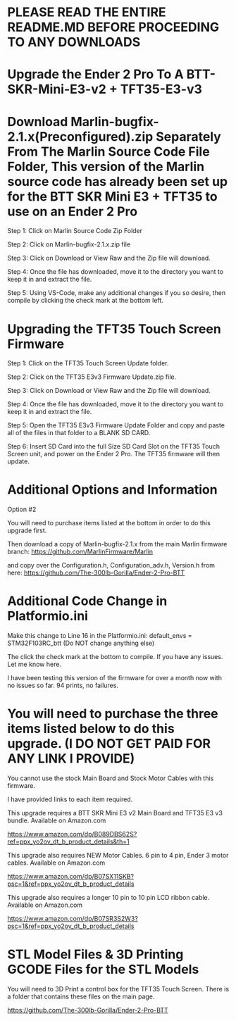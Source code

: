 # PLEASE READ THE ENTIRE README.MD BEFORE PROCEEDING TO ANY DOWNLOADS
# Upgrade the Ender 2 Pro To A BTT-SKR-Mini-E3-v2 + TFT35-E3-v3
# Download Marlin-bugfix-2.1.x(Preconfigured).zip Separately From The Marlin Source Code File Folder, This version of the Marlin source code has already been set up for the BTT SKR Mini E3 + TFT35 to use on an Ender 2 Pro
Step 1: Click on Marlin Source Code Zip Folder

Step 2: Click on Marlin-bugfix-2.1.x.zip file

Step 3: Click on Download or View Raw and the Zip file will download.

Step 4: Once the file has downloaded, move it to the directory you want to keep it in
and extract the file.

Step 5: Using VS-Code, make any additional changes if you so desire, then compile by clicking the check mark at the bottom left.
# Upgrading the TFT35 Touch Screen Firmware

Step 1: Click on the TFT35 Touch Screen Update folder.

Step 2: Click on the TFT35 E3v3 Firmware Update.zip file.

Step 3: Click on Download or View Raw and the Zip file will download.

Step 4: Once the file has downloaded, move it to the directory you want to keep it in
and extract the file.

Step 5: Open the TFT35 E3v3 Firmware Update Folder and copy and paste all of the files in that folder to a BLANK SD CARD.

Step 6: Insert SD Card into the full Size SD Card Slot on the TFT35 Touch Screen unit, and power on the Ender 2 Pro. The TFT35 firmware will then update.

# Additional Options and Information
Option #2

You will need to purchase items listed at the bottom in order to do this upgrade first.

Then download a copy of Marlin-bugfix-2.1.x from the main Marlin firmware branch: https://github.com/MarlinFirmware/Marlin

and copy over the Configuration.h, Configuration_adv.h, Version.h from here: 
https://github.com/The-300lb-Gorilla/Ender-2-Pro-BTT

# Additional Code Change in Platformio.ini

Make this change to Line 16 in the Platformio.ini: default_envs = STM32F103RC_btt (Do NOT change anything else)

The click the check mark at the bottom to compile. If you have any issues. Let me know here. 

I have been testing this version of the firmware for over a month now with no issues so far. 94 prints, no failures.

# You will need to purchase the three items listed below to do this upgrade. (I DO NOT GET PAID FOR ANY LINK I PROVIDE)

You cannot use the stock Main Board and Stock Motor Cables with this firmware.

I have provided links to each item required. 

This upgrade requires a BTT SKR Mini E3 v2 Main Board and TFT35 E3 v3 bundle. Available on Amazon.com

https://www.amazon.com/dp/B089DBS62S?ref=ppx_yo2ov_dt_b_product_details&th=1

This upgrade also requires NEW Motor Cables. 6 pin to 4 pin, Ender 3 motor cables. Available on Amazon.com

https://www.amazon.com/dp/B07SX11SKB?psc=1&ref=ppx_yo2ov_dt_b_product_details

This upgrade also requires a longer 10 pin to 10 pin LCD ribbon cable. Available on Amazon.com

https://www.amazon.com/dp/B07SR3S2W3?psc=1&ref=ppx_yo2ov_dt_b_product_details

# STL Model Files & 3D Printing GCODE Files for the STL Models

You will need to 3D Print a control box for the TFT35 Touch Screen. There is a folder that contains these files on the main page.

https://github.com/The-300lb-Gorilla/Ender-2-Pro-BTT
